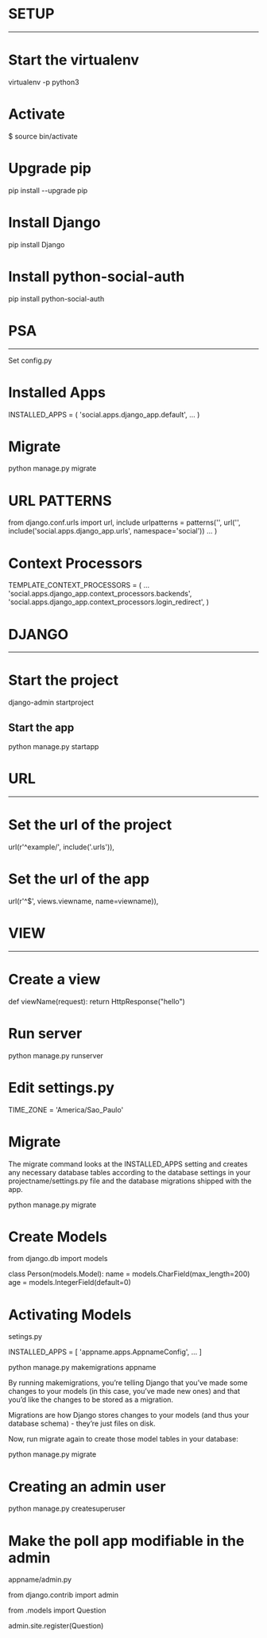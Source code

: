 # SETUP
---
# Start the virtualenv
virtualenv -p python3 <envname>

# Activate
<envname>$ source bin/activate

# Upgrade pip
pip install --upgrade pip

# Install Django
pip install Django

# Install python-social-auth
pip install python-social-auth

# PSA
---
Set config.py

# Installed Apps
INSTALLED_APPS = (
	'social.apps.django_app.default',
	...
)

# Migrate
python manage.py migrate

# URL PATTERNS
from django.conf.urls import url, include
urlpatterns = patterns('',
    url('', include('social.apps.django_app.urls', namespace='social'))
    ...
)

# Context Processors
TEMPLATE_CONTEXT_PROCESSORS = (
    ...
    'social.apps.django_app.context_processors.backends',
    'social.apps.django_app.context_processors.login_redirect',
)

# DJANGO
---
# Start the project
django-admin startproject <projectname>

## Start the app
python manage.py startapp <appname>

# URL
---
# Set the url of the project
url(r'^example/', include('<appname>.urls')),

# Set the url of the app
url(r'^$', views.viewname, name=viewname)),

# VIEW
---
# Create a view
def viewName(request):
    return HttpResponse("hello")

# Run server
python manage.py runserver

# Edit settings.py
TIME_ZONE = 'America/Sao_Paulo'

# Migrate
The migrate command looks at the INSTALLED_APPS setting and creates any necessary database tables according to the database settings in your projectname/settings.py file and the database migrations shipped with the app.

python manage.py migrate

# Create Models

from django.db import models

class Person(models.Model):
    name = models.CharField(max_length=200)
    age = models.IntegerField(default=0)

# Activating Models

setings.py

INSTALLED_APPS = [
    'appname.apps.AppnameConfig',
    ...
]

python manage.py makemigrations appname

By running makemigrations, you’re telling Django that you’ve made some changes to your models (in this case, you’ve made new ones) and that you’d like the changes to be stored as a migration.

Migrations are how Django stores changes to your models (and thus your database schema) - they’re just files on disk.

Now, run migrate again to create those model tables in your database:

python manage.py migrate

# Creating an admin user

python manage.py createsuperuser

# Make the poll app modifiable in the admin

appname/admin.py

from django.contrib import admin

from .models import Question

admin.site.register(Question)